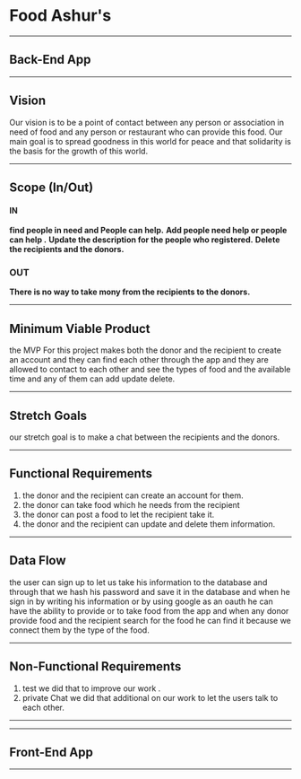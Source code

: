 # Food Ashur's
----------------------------
Back-End App
----------------------------
----------------------------
## Vision 
Our vision is to be a point of contact between any person or association in need of food and any person or restaurant who can provide this food. Our main goal is to spread goodness in this world for peace and that solidarity is the basis for the growth of this world.
_________________________________________________________________________________________________
## Scope (In/Out)
 #### IN
   **find people in need and People can help.**
   **Add  people need help or  people can help .**
   **Update the description for the people who registered.** 
   **Delete the recipients and the donors.**
 
 ### OUT
  **There is no way to take mony from the recipients to the donors.**
_________________________________________________________________________________________________
## Minimum Viable Product
the MVP For this project makes both the donor and the recipient to create an account and they can find  each other through the app and they are allowed to contact to each other and see the types of food and the available time and any of them can add update delete.
_________________________________________________________________________________________________

## Stretch Goals 
our stretch goal is to make a chat between the recipients and the donors.
_________________________________________________________________________________________________

## Functional Requirements
 1. the donor and the recipient can create an account for them.
 2. the donor can take food which he needs from the recipient
 3. the donor can post a food to let the recipient take it.
 4. the donor and the recipient can update and delete them information. 
_________________________________________________________________________________________________

## Data Flow
 the user can sign up to let us take his information to the database and through that we hash his password and save it in the database   and when he sign in by writing his information or by using google as an oauth he can have the ability to provide or to take food from the app and when any donor provide food and the recipient search for the food he can find it because we connect them by the type of the food.
 ________________________________________________________________________________________________

 ## Non-Functional Requirements
  1. test 
  we did that to improve our work .
  2. private Chat 
   we did that additional on our work to let the users talk to each other.

________________________________________________________________________________________________

----------------------------
Front-End App
----------------------------
----------------------------